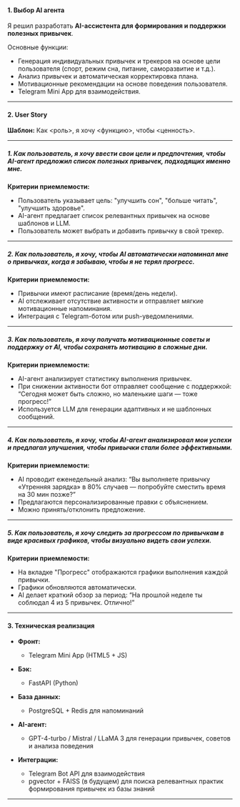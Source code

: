 
#### 1. Выбор AI агента

Я решил разработать **AI-ассистента для формирования и поддержки полезных привычек**.

Основные функции:

* Генерация индивидуальных привычек и трекеров на основе цели пользователя (спорт, режим сна, питание, саморазвитие и т.д.).
* Анализ привычек и автоматическая корректировка плана.
* Мотивационные рекомендации на основе поведения пользователя.
* Telegram Mini App для взаимодействия.

---

#### 2. User Story

**Шаблон:**
Как <роль>, я хочу <функцию>, чтобы <ценность>.

---

##### 1. Как пользователь, я хочу ввести свои цели и предпочтения, чтобы AI-агент предложил список полезных привычек, подходящих именно мне.

**Критерии приемлемости:**

* Пользователь указывает цель: "улучшить сон", "больше читать", "улучшить здоровье".
* AI-агент предлагает список релевантных привычек на основе шаблонов и LLM.
* Пользователь может выбрать и добавить привычку в свой трекер.

---

##### 2. Как пользователь, я хочу, чтобы AI автоматически напоминал мне о привычках, когда я забываю, чтобы я не терял прогресс.

**Критерии приемлемости:**

* Привычки имеют расписание (время/день недели).
* AI отслеживает отсутствие активности и отправляет мягкие мотивационные напоминания.
* Интеграция с Telegram-ботом или push-уведомлениями.

---

##### 3. Как пользователь, я хочу получать мотивационные советы и поддержку от AI, чтобы сохранять мотивацию в сложные дни.

**Критерии приемлемости:**

* AI-агент анализирует статистику выполнения привычек.
* При снижении активности бот отправляет сообщение с поддержкой: “Сегодня может быть сложно, но маленькие шаги — тоже прогресс!”
* Используется LLM для генерации адаптивных и не шаблонных сообщений.

---

##### 4. Как пользователь, я хочу, чтобы AI-агент анализировал мои успехи и предлагал улучшения, чтобы привычки стали более эффективными.

**Критерии приемлемости:**

* AI проводит еженедельный анализ: “Вы выполняете привычку «Утренняя зарядка» в 80% случаев — попробуйте сместить время на 30 мин позже?”
* Предлагаются персонализированные правки с объяснением.
* Можно принять/отклонить предложение.

---

##### 5. Как пользователь, я хочу следить за прогрессом по привычкам в виде красивых графиков, чтобы визуально видеть свои успехи.

**Критерии приемлемости:**

* На вкладке "Прогресс" отображаются графики выполнения каждой привычки.
* Графики обновляются автоматически.
* AI делает краткий обзор за период: “На прошлой неделе ты соблюдал 4 из 5 привычек. Отлично!”

---

#### 3. Техническая реализация

* **Фронт:**

    * Telegram Mini App (HTML5 + JS)
* **Бэк:**

    * FastAPI (Python)
* **База данных:**

    * PostgreSQL + Redis для напоминаний
* **AI-агент:**

    * GPT-4-turbo / Mistral / LLaMA 3 для генерации привычек, советов и анализа поведения
* **Интеграции:**

    * Telegram Bot API для взаимодействия
    * pgvector + FAISS (в будущем) для поиска релевантных практик формирования привычек из базы знаний

---
